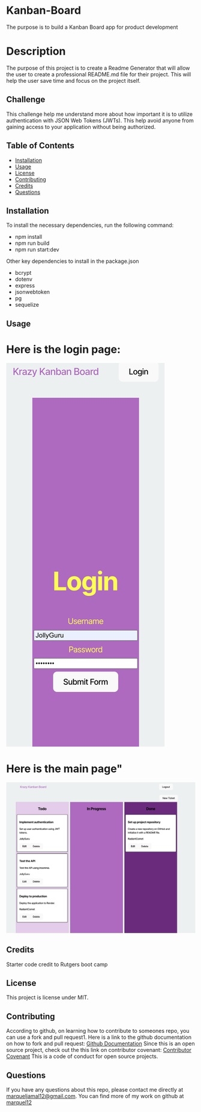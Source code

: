 # Kanban-Board
The purpose is to build a Kanban Board app for product development 



# Description
The purpose of this project is to create a Readme Generator that will allow the user to create a professional README.md file for their project. This will help the user save time and focus on the project itself.

## Challenge
This challenge help me understand more about how important it is to utilize authentication with JSON Web Tokens (JWTs). This help avoid anyone from gaining access to your application without being authorized.

 ## Table of Contents
  * [Installation](#installation)
  * [Usage](#usage)
  * [License](#license)
  * [Contributing](#contributing)
  * [Credits](#credits)
  * [Questions](#questions)
  


  ## Installation
  To install the necessary dependencies, run the following command:
  - npm install
  - npm run build 
  - npm run start:dev

  Other key dependencies to install in the package.json
  - bcrypt
  - dotenv
  - express
  - jsonwebtoken
  - pg
  - sequelize


  ## Usage
  # Here is the login page:
  ![Login page](image.png)
  # Here is the main page"
  ![Main page](image-1.png)
  


  ## Credits 
  Starter code credit to Rutgers boot camp 


  ## License
  This project is license under MIT. 
    
    
    
    
  
  
  ## Contributing
  According to github, on learning how to contribute to someones repo, you can use a fork and pull request1. 
  Here is a link to the github documentation on how to fork and pull request: [Github Documentation](https://docs.github.com/en/get-started/exploring-projects-on-github/contributing-to-a-project)
  Since this is an open source project, check out the this link on contributor covenant: [Contributor Covenant](https://www.contributor-covenant.org/) This is a code of conduct for open source projects.
  

  
  ## Questions
  If you have any questions about this repo, please contact me directly at marqueljamal12@gmail.com. You can find more of my work on github at [marquel12](https://github.com/marquel12/Kanban-Board) 